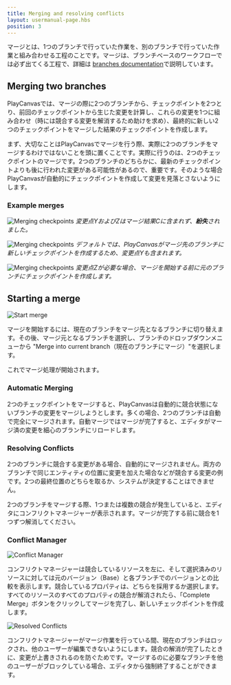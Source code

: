 ```yaml
---
title: Merging and resolving conflicts
layout: usermanual-page.hbs
position: 3
---
```


マージとは、1つのブランチで行っていた作業を、別のブランチで行っていた作業と組み合わせる工程のことです。マージは、ブランチベースのワークフローでは必ず出てくる工程で、詳細は [branches documentation][1]で説明しています。

## Merging two branches

PlayCanvasでは、マージの際に2つのブランチから、チェックポイントを2つとり、前回のチェックポイントから生じた変更を計算し、これらの変更を1つに組み合わせ（時には競合する変更を解消するため助けを求め）、最終的に新しい2つのチェックポイントをマージした結果のチェックポイントを作成します。

まず、大切なことはPlayCanvasでマージを行う際、実際に2つのブランチをマージするわけではないことを頭に置くことです。実際に行うのは、2つのチェックポイントのマージです。2つのブランチのどちらかに、最新のチェックポイントよりも後に行われた変更がある可能性があるので、重要です。そのような場合PlayCanvasが自動的にチェックポイントを作成して変更を見落とさないようにします。

### Example merges

![Merging checkpoints][6]
*変更点YおよびZはマージ結果Cに含まれず、**紛失**されました。*

![Merging checkpoints][7]
*デフォルトでは、PlayCanvasがマージ先のブランチに新しいチェックポイントを作成するため、変更点Yも含まれます。*

![Merging checkpoints][8]
*変更点Zが必要な場合、マージを開始する前に元のブランチにチェックポイントを作成します。*


## Starting a merge

![Start merge][3]

マージを開始するには、現在のブランチをマージ先となるブランチに切り替えます。その後、マージ元となるブランチを選択し、ブランチのドロップダウンメニューから "Merge into current branch（現在のブランチにマージ）"を選択します。

これでマージ処理が開始されます。

### Automatic Merging

2つのチェックポイントをマージすると、PlayCanvasは自動的に競合状態にないブランチの変更をマージしようとします。多くの場合、2つのブランチは自動で完全にマージされます。自動マージではマージが完了すると、エディタがマージ済の変更を細心のブランチにリロードします。

### Resolving Conflicts

2つのブランチに競合する変更がある場合、自動的にマージされません。両方のブランチで同じエンティティの位置に変更を加えた場合などが競合する変更の例です。2つの最終位置のどちらを取るか、システムが決定することはできません。

2つのブランチをマージする際、1つまたは複数の競合が発生していると、エディタにコンフリクトマネージャーが表示されます。マージが完了する前に競合を1つずつ解消してください。

### Conflict Manager

![Conflict Manager][4]

コンフリクトマネージャーは競合しているリソースを左に、そして選択済みのリソースに対しては元のバージョン（Base）と各ブランチでのバージョンとの比較を表示します。競合しているプロパティは、どちらを採用するか選択します。すべてのリソースのすべてのプロパティの競合が解消されたら、「Complete Merge」ボタンをクリックしてマージを完了し、新しいチェックポイントを作成します。

![Resolved Conflicts][5]

コンフリクトマネージャーがマージ作業を行っている間、現在のブランチはロックされ、他のユーザーが編集できないようにします。競合の解消が完了したときに、変更が上書きされるのを防ぐためです。マージするのに必要なブランチを他のユーザーがブロックしている場合、エディタから強制終了することができます。

[1]: /user-manual/version-control/branches

[3]: /images/user-manual/version-control/start-merge.jpg
[4]: /images/user-manual/version-control/conflict-manager.jpg
[5]: /images/user-manual/version-control/conflicts-resolved.jpg

[6]: /images/user-manual/version-control/merging-checkpoints-1.png
[7]: /images/user-manual/version-control/merging-checkpoints-2.png
[8]: /images/user-manual/version-control/merging-checkpoints-3.png
